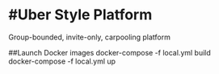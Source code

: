 #Uber Style Platform
=============

Group-bounded, invite-only, carpooling platform

##Launch Docker images
docker-compose -f local.yml build  
docker-compose -f local.yml up
